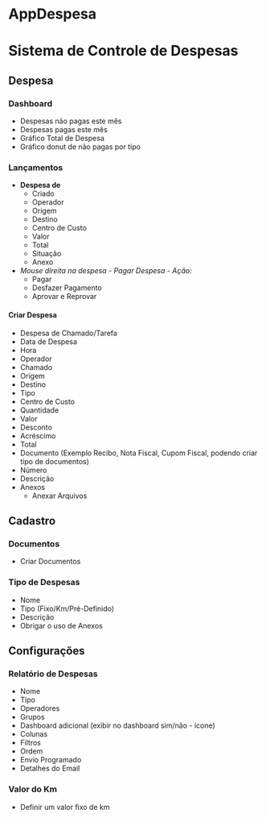 # AppDespesa

# Sistema de Controle de Despesas

## Despesa

### Dashboard

- Despesas não pagas este mês
- Despesas pagas este mês
- Gráfico Total de Despesa
- Gráfico donut de não pagas por tipo

### Lançamentos

- **Despesa de**
  - Criado
  - Operador
  - Origem
  - Destino
  - Centro de Custo
  - Valor
  - Total
  - Situação
  - Anexo
- *Mouse direita na despesa - Pagar Despesa - Ação:*
  - Pagar
  - Desfazer Pagamento
  - Aprovar e Reprovar

#### Criar Despesa

- Despesa de Chamado/Tarefa
- Data de Despesa
- Hora
- Operador
- Chamado
- Origem
- Destino
- Tipo
- Centro de Custo
- Quantidade
- Valor
- Desconto
- Acréscimo
- Total
- Documento (Exemplo Recibo, Nota Fiscal, Cupom Fiscal, podendo criar tipo de documentos)
- Número
- Descrição
- Anexos
  - Anexar Arquivos

## Cadastro

### Documentos

- Criar Documentos

### Tipo de Despesas

- Nome
- Tipo (Fixo/Km/Pré-Definido)
- Descrição
- Obrigar o uso de Anexos

## Configurações

### Relatório de Despesas

- Nome
- Tipo
- Operadores
- Grupos
- Dashboard adicional (exibir no dashboard sim/não - ícone)
- Colunas
- Filtros
- Ordem
- Envio Programado
- Detalhes do Email

### Valor do Km

- Definir um valor fixo de km
